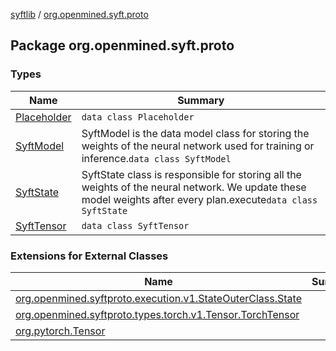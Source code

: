 [syftlib](../index.md) / [org.openmined.syft.proto](./index.md)

## Package org.openmined.syft.proto

### Types

| Name | Summary |
|---|---|
| [Placeholder](-placeholder/index.md) | `data class Placeholder` |
| [SyftModel](-syft-model/index.md) | SyftModel is the data model class for storing the weights of the neural network used for training or inference.`data class SyftModel` |
| [SyftState](-syft-state/index.md) | SyftState class is responsible for storing all the weights of the neural network. We update these model weights after every plan.execute`data class SyftState` |
| [SyftTensor](-syft-tensor/index.md) | `data class SyftTensor` |

### Extensions for External Classes

| Name | Summary |
|---|---|
| [org.openmined.syftproto.execution.v1.StateOuterClass.State](org.openmined.syftproto.execution.v1.-state-outer-class.-state/index.md) |  |
| [org.openmined.syftproto.types.torch.v1.Tensor.TorchTensor](org.openmined.syftproto.types.torch.v1.-tensor.-torch-tensor/index.md) |  |
| [org.pytorch.Tensor](org.pytorch.-tensor/index.md) |  |
